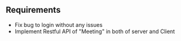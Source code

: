 ## Requirements

- Fix bug to login without any issues
- Implement Restful API of "Meeting" in both of server and Client
